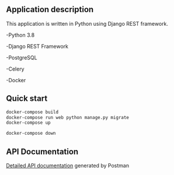 ## Application description

This application is written in Python using Django REST framework.

-Python 3.8

-Django REST Framework

-PostgreSQL

-Celery

-Docker



## Quick start

```sh
docker-compose build
docker-compose run web python manage.py migrate
docker-compose up

docker-compose down
```

## API Documentation

[Detailed API documentation](https://documenter.getpostman.com/view/8690633/TVKHUvFT) generated by Postman
